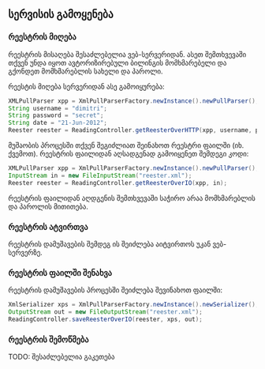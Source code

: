 ## სერვისის გამოყენება

### რეესტრის მიღება

რეესტრის მისაღება შესაძლებელია ვებ-სერვერიდან. ასეთ შემთხვევაში თქვენ უნდა იყოთ ავტორიზირებული
ბილინგის მომხმარებელი და გქონდეთ მომხმარებლის სახელი და პაროლი.

რეესტის მიღება სერვერიდან ასე გამოიყურება:

```java
XMLPullParser xpp = XmlPullParserFactory.newInstance().newPullParser();
String username = "dimitri";
String password = "secret";
String date = "21-Jun-2012";
Reester reester = ReadingController.getReesterOverHTTP(xpp, username, password, date);
```

მუშაობის პროცესში თქვენ შეგიძლიათ შეინახოთ რეესტრი ფაილში (იხ. ქვემოთ).
რეესტრის ფაილიდან აღსადგენად გამოიყენეთ შემდეგი კოდი:


```java
XMLPullParser xpp = XmlPullParserFactory.newInstance().newPullParser();
InputStream in = new FileInputStream("reester.xml");
Reester reester = ReadingController.getReesterOverIO(xpp, in);
```

რეესტრის ფაილიდან აღდგენის შემთხვევაში საჭირო არაა მომხმარებლის და პაროლის მითითება.

### რეესტრის ატვირთვა

რეესტრის დამუშავების შემდეგ ის შეიძლება აიტვირთოს უკან ვებ-სერვერზე.

### რეესტრის ფაილში შენახვა

რეესტრის დამუშავების პროცესში შეიძლება შევინახოთ ფაილში:

```java
XmlSerializer xps = XmlPullParserFactory.newInstance().newSerializer();
OutputStream out = new FileOutputStream("reester.xml");
ReadingController.saveReesterOverIO(reester, xps, out);
```

### რეესტრის შემოწმება

TODO: შესაძლებელია გაკეთება